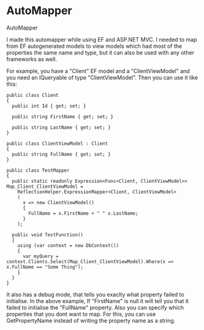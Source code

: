 # AutoMapper
AutoMapper

I made this automapper while using EF and ASP.NET MVC. I needed to map from EF autogenerated models to view models which had most of the properties the same name and type, but it can also be used with any other frameworks as well.

For example, you have a "Client" EF model and a "ClientViewModel" and you need an IQueryable of type "ClientViewModel". Then you can use it like this:

```
public class Client
{
  public int Id { get; set; }
  
  public string FirstName { get; set; }
  
  public string LastName { get; set; }
}

public class ClientViewModel : Client
{
  public string FullName { get; set; }
}

public class TestMapper
{
  public static readonly Expression<Func<Client, ClientViewModel>> Map_Client_ClientViewModel =
    ReflectionHelper.ExpressionMapper<Client, ClientViewModel>
    (
      x => new ClientViewModel()
      {
        FullName = x.FirstName + " " x.LastName;
      }
    );
  
  public void TestFunction()
  {
    using (var context = new DbContext())
    {
      var myQuery = context.Clients.Select(Map_Client_ClientViewModel).Where(x => x.FullName == "Some Thing");
    }
  }
}
```

It also has a debug mode, that tells you exaclty what property failed to initialise. In the above example, If "FirstName" is null it will tell you that it failed to initialise the "FullName" property. Also you can specify which properties that you dont want to map. For this, you can use GetPropertyName instead of writing the property name as a string.

